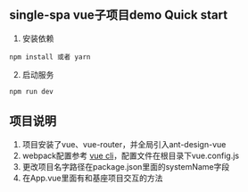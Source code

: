 ## single-spa vue子项目demo Quick start
1. 安装依赖
```shell
npm install 或者 yarn
```
2. 启动服务
```shell
npm run dev
```
## 项目说明
1. 项目安装了vue、vue-router，并全局引入ant-design-vue
2. webpack配置参考 [vue cli](https://cli.vuejs.org/zh/)，配置文件在根目录下vue.config.js
3. 更改项目名字路径在package.json里面的systemName字段
4. 在App.vue里面有和基座项目交互的方法

